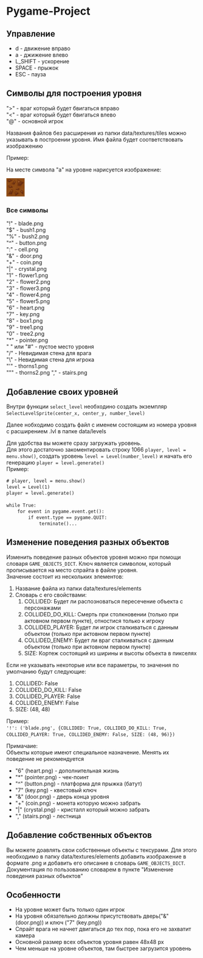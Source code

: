 # Pygame-Project

## Управление

- d - движение вправо
- a - джижение влево
- L_SHIFT - ускорение
- SPACE - прыжок
- ESC - пауза

## Символы для построения уровня

">" - враг который будет бвигаться вправо  
"<" - враг который будет бвигаться влево  
"@" - основной игрок  

Названия файлов без расширения из папки data/textures/tiles можно указывать в построении уровня.
Имя файла будет соответствовать изображению

Пример:

На месте символа "a" на уровне нарисуется изображение:

![a.png](data/textures/tiles/a.png)

### Все символы

"!" - blade.png  
"$" - bush1.png  
"%" - bush2.png  
"^" - button.png  
":" - cell.png  
"&" - door.png  
"+" - coin.png  
"|" - crystal.png    
"1" - flower1.png  
"2" - flower2.png  
"3" - flower3.png  
"4" - flower4.png  
"5" - flower5.png  
"6" - heart.png  
"7" - key.png  
"8" - box1.png  
"9" - tree1.png  
"0" - tree2.png  
"*" - pointer.png  
" " или "#" - пустое место уровня  
"/" - Невидимая стена для врага  
"\\" - Невидимая стена для игрока  
"'" - thorns1.png  
""" - thorns2.png
"," - stairs.png

## Добавление своих уровней

Внутри функции `select_level` необходино создать экземпляр `SelectLevelSprite(center_x, center_y, number_level)`

Далее нобходимо создать файл с именем состоящим из номера уровня с расширением .lvl в папке data/levels

Для удобства вы можете сразу загружать уровень.  
Для этого достаточно закоментировать строку 1066 `player, level = menu.show()`, создать уровень `level = Level(number_level)` и начать его генерацию `player = level.generate()`  
Пример:
```
# player, level = menu.show()
level = Level(1)
player = level.generate()

while True:
    for event in pygame.event.get():
        if event.type == pygame.QUIT:
            terminate()...
```

## Изменение поведения разных объектов

Изменить поведение разных объектов уровня можно при помощи словаря `GAME_OBJECTS_DICT`.
Ключ является символом, который прописывается на место спрайта в файле уровня.    
Значение состоит из нескольких элементов:
1. Название файла из папки data/textures/elements
2. Словарь с его свойствами:
    1. COLLIDED: Будет ли распозноваться пересечение объекта с персонажами
    2. COLLIDED_DO_KILL: Смерть при столкновении (только при актовном первом пункте), отностися только к игроку
    3. COLLIDED_PLAYER: Будет ли игрок сталкиваться с данным объектом (только при актовном первом пункте)
    4. COLLIDED_ENEMY: Будет ли враг сталкиваться с данным объектом (только при актовном первом пункте)
    5. SIZE: Кортеж состоящий из ширины и высоты объекта в пикселях
    
Если не указывать некоторые или все параметры, то значения по умолчанию будут следующие:
1. COLLIDED: False
2. COLLIDED_DO_KILL: False
3. COLLIDED_PLAYER: False
4. COLLIDED_ENEMY: False
5. SIZE: (48, 48)

Пример:  
`'!': ('blade.png', {COLLIDED: True, COLLIDED_DO_KILL: True, COLLIDED_PLAYER: True, COLLIDED_ENEMY: False, SIZE: (48, 96)})`

Примачаие:  
Объекты которые имеют специальное назначение. Менять их поведение не рекомендуется
- "6" (heart.png) - дополнительная жизнь
- "*" (pointer.png) - чек-поинт
- "^" (button.png) - платформа для прыжка (батут)
- "7" (key.png) - квестовый ключ
- "&" (door.png) - дверь конца уровня
- "+" (coin.png) - монета которую можно забрать
- "|" (crystal.png)  - кристалл который можно забрать
- "," (stairs.png) - лестница

## Добавление собственных объектов

Вы можете доавлять свои собственные объекты с тексурами. Для этого необходимо в папку data/textures/elements
добавить изображение в формате .png и добавить его описание в словарь `GAME_OBJECTS_DICT`.
Документация по пользованию словарем в пункте "Изменение поведения разных объектов"

## Особенности

- На уровне может быть только один игрок
- На уровня обязательно должны присутствовать дверь("&" (door.png)) и ключ ("7" (key.png))
- Спрайт врага не начнет двигаться до тех пор, пока его не захватит камера
- Основной размер всех объектов уровня равен 48x48 px
- Чем меньше на уровне объектов, там быстрее загрузится уровень
